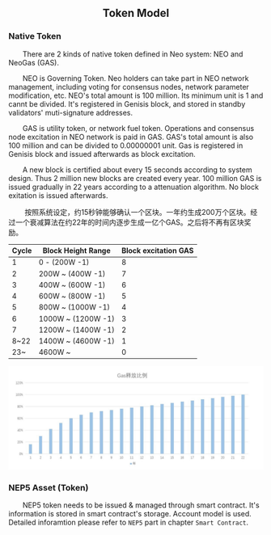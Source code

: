 ﻿<center><h2>Token Model</h2></center>

### **Native Token**

&emsp;&emsp;There are 2 kinds of native token defined in Neo system: NEO and NeoGas (GAS).

&emsp;&emsp;NEO is Governing Token. Neo holders can take part in NEO network management, including voting for consensus nodes, network parameter modification, etc. NEO's total amount is 100 million. Its minimum unit is 1 and cannt be divided. It's registered in Genisis block, and stored in standby validators' muti-signature addresses.

&emsp;&emsp;GAS is utility token, or network fuel token. Operations and consensus node excitation in NEO network is paid in GAS. GAS's total amount is also 100 million and can be divided to 0.00000001 unit. Gas is registered in Genisis block and issued afterwards as block excitation.

&emsp;&emsp;A new block is certified about every 15 seconds according to system design. Thus 2 million new blocks are created every year. 100 million GAS is issued gradually in 22 years according to a attenuation algorithm. No block exitation is issued afterwards.

&emsp;&emsp; 按照系统设定，约15秒钟能够确认一个区块。一年约生成200万个区块。经过一个衰减算法在约22年的时间内逐步生成一亿个GAS。之后将不再有区块奖励。


| Cycle |  Block Height Range | Block excitation GAS  |
|-----|-------------     |---------------|
| 1   |0 - (200W -1)     |    8          |
| 2   |200W ~ (400W -1)  |    7          |
| 3   |400W ~ (600W -1)  |    6          |
| 4   |600W ~ (800W -1)  |    5          |
| 5   |800W ~ (1000W -1) |    4          |
| 6   |1000W ~ (1200W -1)|    3          |
| 7   |1200W ~ (1400W -1)|    2          |
|8~22 |1400W ~ (4600W -1)|    1          |
|23~  |4600W ~           |    0          |


[![gas distribution](../../images/blockchain/gas-distribution.jpg)](../../images/blockchain/gas-distribution.jpg)

### **NEP5 Asset (Token)**

&emsp;&emsp;NEP5 token needs to be issued & managed through smart contract. It's information is stored in smart contract's storage. Account model is used. Detailed inforamtion please refer to `NEP5` part in chapter `Smart Contract`.